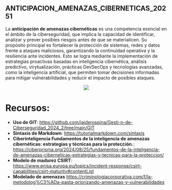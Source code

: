 ## ANTICIPACION_AMENAZAS_CIBERNETICAS_20251

La **anticipación de amenazas cibernéticas** es una competencia esencial en el ámbito de la ciberseguridad, que implica la capacidad de identificar, analizar y prever posibles riesgos antes de que se materialicen. Su propósito principal es fortalecer la protección de sistemas, redes y datos frente a ataques maliciosos, garantizando la continuidad operativa y la resiliencia ante incidentes. Esto se logra mediante la implementación de estrategias proactivas basadas en inteligencia cibernética, análisis predictivo, virytualización, prácticas DevSecOps y tecnologías avanzadas, como la inteligencia artificial, que permiten tomar decisiones informadas para mitigar vulnerabilidades y reducir el impacto de posibles ataques.

<p align="center">
  <img src="IMAGES/IMAG11.webp">
</p>

# Recursos:

 - **Uso de GIT**: https://github.com/jaiderospina/Gesti-n-de-Ciberseguridad_2024_2/tree/main/GIT
 - **Sintaxis de Markdown**: https://tutorialmarkdown.com/sintaxis
 - **Ciberinteligencia Fundamentos de la inteligencia de amenazas cibernéticas: estrategias y técnicas para la protección.**:  https://ciberprisma.org/2024/08/25/fundamentos-de-la-inteligencia-de-amenazas-ciberneticas-estrategias-y-tecnicas-para-la-proteccion/
 - **Modelo de madurez CSIRT**: https://www.enisa.europa.eu/topics/incident-response/csirt-capabilities/csirt-maturity#contentList
 - **Modelado de amenazas** https://criminologiacorporativa.com/f/la-metodolog%C3%ADa-pasta-priorizando-amenazas-y-vulnerabilidades
